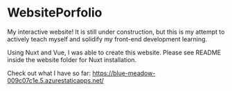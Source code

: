 # WebsitePorfolio
My interactive website! 
It is still under construction, but this is my attempt to actively teach myself and solidify my front-end development learning.

Using Nuxt and Vue, I was able to create this website. Please see README inside the website folder for Nuxt installation.

Check out what I have so far: 
https://blue-meadow-009c07c1e.5.azurestaticapps.net/
